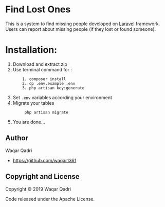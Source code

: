 # Find Lost Ones
This is a system to find missing people developed on [Laravel](https://laravel.com/) framework. Users can report about 
missing people (if they lost or found someone).

# Installation:

1. Download and extract zip
2. Use terminal command for : 
    ```
        1. composer install
        2. cp .env.example .env
        3. php artisan key:generate
3. Set `.env` variables according your environment 
4. Migrate your tables
    ```
         php artisan migrate
5. You are done...

## Author

Waqar Qadri

+ https://github.com/waqar1361

## Copyright and License

Copyright &copy; 2019 Waqar Qadri

Code released under the Apache License.
